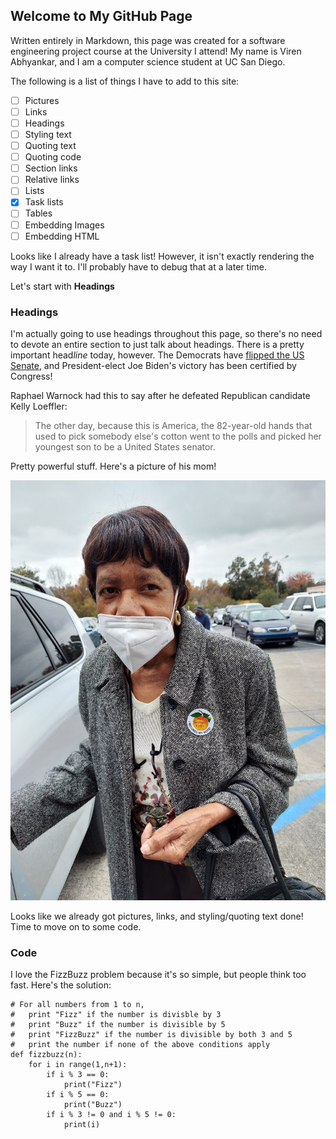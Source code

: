 ## Welcome to My GitHub Page

Written entirely in Markdown, this page was created for a software engineering project course at the University I attend! My name is Viren Abhyankar, and I am a computer science student at UC San Diego.

The following is a list of things I have to add to this site:

- [ ] Pictures
- [ ] Links
- [ ] Headings
- [ ] Styling text
- [ ] Quoting text
- [ ] Quoting code
- [ ] Section links
- [ ] Relative links
- [ ] Lists
- [x] Task lists
- [ ] Tables
- [ ] Embedding Images
- [ ] Embedding HTML

Looks like I already have a task list! However, it isn't exactly rendering the way I want it to. I'll probably have to debug that at a later time. 

Let's start with **Headings**

### Headings

I'm actually going to use headings throughout this page, so there's no need to devote an entire section to just talk about headings. There is a pretty important head*line* today, however. The Democrats have [flipped the US Senate](https://www.businessinsider.com/georgia-senate-runoff-election-results-democrats-regain-control-2020-10), and President-elect Joe Biden's victory has been certified by Congress!

Raphael Warnock had this to say after he defeated Republican candidate Kelly Loeffler:

> The other day, because this is America, the 82-year-old hands that used to pick somebody else's cotton went to the polls and picked her youngest son to be a United States senator.

Pretty powerful stuff. Here's a picture of his mom!

![](warnock.jpeg)

Looks like we already got pictures, links, and styling/quoting text done! Time to move on to some code. 

### Code

I love the FizzBuzz problem because it's so simple, but people think too fast. Here's the solution:
```
# For all numbers from 1 to n, 
#   print "Fizz" if the number is divisble by 3
#   print "Buzz" if the number is divisible by 5
#   print "FizzBuzz" if the number is divisible by both 3 and 5
#   print the number if none of the above conditions apply
def fizzbuzz(n):
    for i in range(1,n+1):
        if i % 3 == 0:
            print("Fizz")
        if i % 5 == 0:
            print("Buzz")
        if i % 3 != 0 and i % 5 != 0:
            print(i)
```